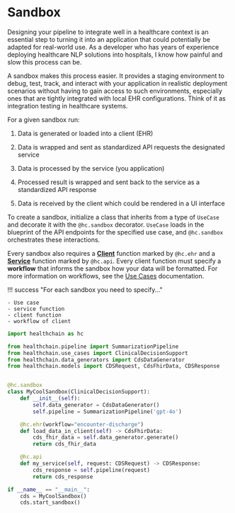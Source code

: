 # Sandbox

Designing your pipeline to integrate well in a healthcare context is an essential step to turning it into an application that
could potentially be adapted for real-world use. As a developer who has years of experience deploying healthcare NLP solutions into hospitals, I know how painful and slow this process can be.

A sandbox makes this process easier. It provides a staging environment to debug, test, track, and interact with your application in realistic deployment scenarios without having to gain access to such environments, especially ones that are tightly integrated with local EHR configurations. Think of it as integration testing in healthcare systems.

For a given sandbox run:

1. Data is generated or loaded into a client (EHR)

2. Data is wrapped and sent as standardized API requests the designated service

3. Data is processed by the service (you application)

4. Processed result is wrapped and sent back to the service as a standardized API response

5. Data is received by the client which could be rendered in a UI interface

To create a sandbox, initialize a class that inherits from a type of `UseCase` and decorate it with the `@hc.sandbox` decorator. `UseCase` loads in the blueprint of the API endpoints for the specified use case, and `@hc.sandbox` orchestrates these interactions.

Every sandbox also requires a [**Client**](./client.md) function marked by `@hc.ehr` and a [**Service**](./service.md) function marked by `@hc.api`. Every client function must specify a **workflow** that informs the sandbox how your data will be formatted. For more information on workflows, see the [Use Cases](./use_cases/use_cases.md) documentation.

!!! success "For each sandbox you need to specify..."

    - Use case
    - service function
    - client function
    - workflow of client


```python
import healthchain as hc

from healthchain.pipeline import SummarizationPipeline
from healthchain.use_cases import ClinicalDecisionSupport
from healthchain.data_generators import CdsDataGenerator
from healthchain.models import CDSRequest, CdsFhirData, CDSResponse


@hc.sandbox
class MyCoolSandbox(ClinicalDecisionSupport):
    def __init__(self):
        self.data_generator = CdsDataGenerator()
        self.pipeline = SummarizationPipeline('gpt-4o')

    @hc.ehr(workflow="encounter-discharge")
    def load_data_in_client(self) -> CdsFhirData:
        cds_fhir_data = self.data_generator.generate()
        return cds_fhir_data

    @hc.api
    def my_service(self, request: CDSRequest) -> CDSResponse:
        cds_response = self.pipeline(request)
        return cds_response

if __name__ == "__main__":
    cds = MyCoolSandbox()
    cds.start_sandbox()
```
